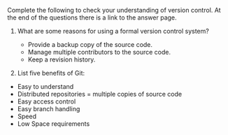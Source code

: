 Complete the following to check your understanding of version control. At the end of the questions there is a link to the answer page.

1. What are some reasons for using a formal version control system?
   * Provide a backup copy of the source code.
   * Manage multiple contributors to the source code.
   * Keep a revision history.


2. List five benefits of Git:
* Easy to understand
* Distributed repositories = multiple copies of source code
* Easy access control
* Easy branch handling
* Speed
* Low Space requirements


